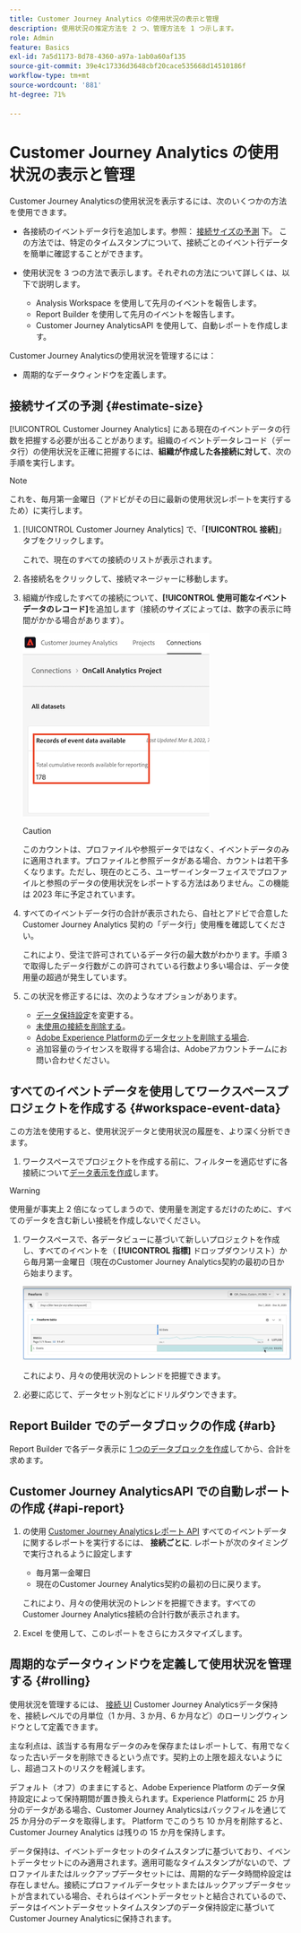 ```yaml
---
title: Customer Journey Analytics の使用状況の表示と管理
description: 使用状況の推定方法を 2 つ、管理方法を 1 つ示します。
role: Admin
feature: Basics
exl-id: 7a5d1173-8d78-4360-a97a-1ab0a60af135
source-git-commit: 39e4c17336d3648cbf20cace535668d14510186f
workflow-type: tm+mt
source-wordcount: '881'
ht-degree: 71%

---
```


# Customer Journey Analytics の使用状況の表示と管理

Customer Journey Analyticsの使用状況を表示するには、次のいくつかの方法を使用できます。

* 各接続のイベントデータ行を追加します。参照： [接続サイズの予測](#estimate-connection-size) 下。 この方法では、特定のタイムスタンプについて、接続ごとのイベント行データを簡単に確認することができます。

* 使用状況を 3 つの方法で表示します。それぞれの方法について詳しくは、以下で説明します。
   * Analysis Workspace を使用して先月のイベントを報告します。
   * Report Builder を使用して先月のイベントを報告します。
   * Customer Journey AnalyticsAPI を使用して、自動レポートを作成します。

Customer Journey Analyticsの使用状況を管理するには：

* 周期的なデータウィンドウを定義します。

## 接続サイズの予測 {#estimate-size}

[!UICONTROL Customer Journey Analytics] にある現在のイベントデータの行数を把握する必要が出ることがあります。組織のイベントデータレコード（データ行）の使用状況を正確に把握するには、**組織が作成した各接続に対して**、次の手順を実行します。

>[!NOTE]
>
>これを、毎月第一金曜日（アドビがその日に最新の使用状況レポートを実行するため）に実行します。

1. [!UICONTROL Customer Journey Analytics] で、「**[!UICONTROL 接続]**」タブをクリックします。

   これで、現在のすべての接続のリストが表示されます。

1. 各接続名をクリックして、接続マネージャーに移動します。

1. 組織が作成したすべての接続について、**[!UICONTROL 使用可能なイベントデータのレコード]**&#x200B;を追加します（接続のサイズによっては、数字の表示に時間がかかる場合があります）。

   ![使用可能なイベントデータのレコード。](./assets/event-data.png)

   >[!CAUTION]
   >
   >   このカウントは、プロファイルや参照データではなく、イベントデータのみに適用されます。プロファイルと参照データがある場合、カウントは若干多くなります。ただし、現在のところ、ユーザーインターフェイスでプロファイルと参照のデータの使用状況をレポートする方法はありません。この機能は 2023 年に予定されています。

1. すべてのイベントデータ行の合計が表示されたら、自社とアドビで合意した Customer Journey Analytics 契約の「データ行」使用権を確認してください。

   これにより、受注で許可されているデータ行の最大数がわかります。手順 3 で取得したデータ行数がこの許可されている行数より多い場合は、データ使用量の超過が発生しています。

1. この状況を修正するには、次のようなオプションがあります。

   * [データ保持設定](https://experienceleague.adobe.com/docs/analytics-platform/using/cja-connections/manage-connections.html?lang=ja#set-rolling-window-for-connection-data-retention)を変更する。
   * [未使用の接続を削除する](https://experienceleague.adobe.com/docs/analytics-platform/using/cja-overview/cja-faq.html?lang=ja#implications-of-deleting-data-components)。
   * [Adobe Experience Platformのデータセットを削除する場合](https://experienceleague.adobe.com/docs/analytics-platform/using/cja-overview/cja-faq.html?lang=ja#implications-of-deleting-data-components).
   * 追加容量のライセンスを取得する場合は、Adobeアカウントチームにお問い合わせください。

## すべてのイベントデータを使用してワークスペースプロジェクトを作成する {#workspace-event-data}

この方法を使用すると、使用状況データと使用状況の履歴を、より深く分析できます。

1. ワークスペースでプロジェクトを作成する前に、フィルターを適応せずに各接続について[データ表示を作成](/help/data-views/create-dataview.md)します。

>[!WARNING]
>
>    使用量が事実上 2 倍になってしまうので、使用量を測定するだけのために、すべてのデータを含む新しい接続を作成しないでください。

1. ワークスペースで、各データビューに基づいて新しいプロジェクトを作成し、すべてのイベントを（ **[!UICONTROL 指標]** ドロップダウンリスト）から毎月第一金曜日（現在のCustomer Journey Analytics契約の最初の日から始まります。

   ![イベントを表示するフリーフォームテーブル。](./assets/events-usage.png)

   これにより、月々の使用状況のトレンドを把握できます。

1. 必要に応じて、データセット別などにドリルダウンできます。

## Report Builder でのデータブロックの作成 {#arb}

Report Builder で各データ表示に [1 つのデータブロックを作成](/help/report-builder/create-a-data-block.md)してから、合計を求めます。

## Customer Journey AnalyticsAPI での自動レポートの作成 {#api-report}

1. の使用 [Customer Journey Analyticsレポート API](https://developer.adobe.com/cja-apis/docs/api/#tag/Reporting-API) すべてのイベントデータに関するレポートを実行するには、 **接続ごとに**. レポートが次のタイミングで実行されるように設定します

   * 毎月第一金曜日
   * 現在のCustomer Journey Analytics契約の最初の日に戻ります。

   これにより、月々の使用状況のトレンドを把握できます。すべてのCustomer Journey Analytics接続の合計行数が表示されます。

1. Excel を使用して、このレポートをさらにカスタマイズします。

## 周期的なデータウィンドウを定義して使用状況を管理する {#rolling}

使用状況を管理するには、 [接続 UI](/help/connections/create-connection.md) Customer Journey Analyticsデータ保持を、接続レベルでの月単位（1 か月、3 か月、6 か月など）のローリングウィンドウとして定義できます。

主な利点は、該当する有用なデータのみを保存またはレポートして、有用でなくなった古いデータを削除できるという点です。契約上の上限を超えないようにし、超過コストのリスクを軽減します。

デフォルト（オフ）のままにすると、Adobe Experience Platform のデータ保持設定によって保持期間が置き換えられます。Experience Platformに 25 か月分のデータがある場合、Customer Journey Analyticsはバックフィルを通じて 25 か月分のデータを取得します。 Platform でこのうち 10 か月を削除すると、Customer Journey Analytics は残りの 15 か月を保持します。

データ保持は、イベントデータセットのタイムスタンプに基づいており、イベントデータセットにのみ適用されます。適用可能なタイムスタンプがないので、プロファイルまたはルックアップデータセットには、周期的なデータ時間枠設定は存在しません。接続にプロファイルデータセットまたはルックアップデータセットが含まれている場合、それらはイベントデータセットと結合されているので、データはイベントデータセットタイムスタンプのデータ保持設定に基づいてCustomer Journey Analyticsに保持されます。

